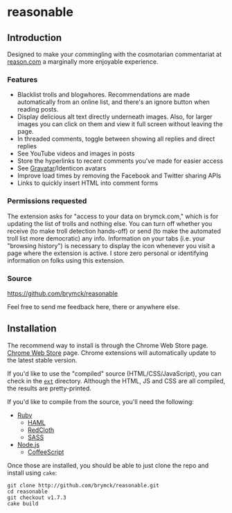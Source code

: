 reasonable
==========

Introduction
------------

Designed to make your commingling with the cosmotarian commentariat at
[reason.com](http://www.reason.com/) a marginally more enjoyable experience.

### Features

* Blacklist trolls and blogwhores. Recommendations are made automatically from
  an online list, and there's an ignore button when reading posts.
* Display delicious alt text directly underneath images. Also, for larger
  images you can click on them and view it full screen without leaving the page.
* In threaded comments, toggle between showing all replies and direct replies
* See YouTube videos and images in posts
* Store the hyperlinks to recent comments you've made for easier access
* See [Gravatar](http://www.gravatar.com)/Identicon avatars
* Improve load times by removing the Facebook and Twitter sharing APIs
* Links to quickly insert HTML into comment forms

### Permissions requested

The extension asks for "access to your data on brymck.com," which is for
updating the list of trolls and nothing else. You can turn off whether you
receive (to make troll detection hands-off) or send (to make the automated
troll list more democratic) any info. Information on your tabs (i.e. your
"browsing history") is necessary to display the icon whenever you visit a page
where the extension is active. I store zero personal or identifying information
on folks using this extension.

### Source

https://github.com/brymck/reasonable

Feel free to send me feedback here, there or anywhere else.

Installation
------------

The recommend way to install is through the Chrome Web Store page. [Chrome Web Store](https://chrome.google.com/webstore/detail/fdbllkbadgaglaalokapjlkcagidcndj) page. Chrome
extensions will automatically update to the latest stable version.

If you'd like to use the "compiled" source (HTML/CSS/JavaScript), you can check
in the [`ext`](https://github.com/brymck/reasonable/tree/master/ext) directory.
Although the HTML, JS and CSS are all compiled, the results are pretty-printed.

If you'd like to compile from the source, you'll need the following:

* [Ruby](http://www.ruby-lang.org/en/)
  * [HAML](http://haml-lang.com/)
  * [RedCloth](http://redcloth.org/)
  * [SASS](http://sass-lang.com/)
* [Node.js](http://nodejs.org/)
  * [CoffeeScript](http://jashkenas.github.com/coffee-script/)

Once those are installed, you should be able to just clone the repo and install
using `cake`:

    git clone http://github.com/brymck/reasonable.git
    cd reasonable
    git checkout v1.7.3
    cake build
